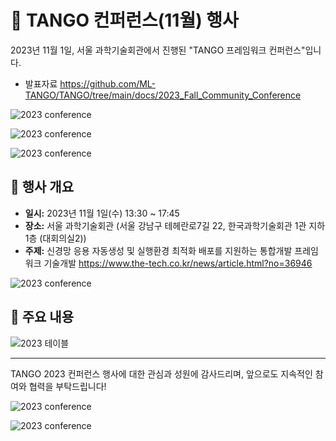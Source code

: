 # 📸 TANGO 컨퍼런스(11월) 행사 

2023년 11월 1일, 서울 과학기술회관에서 진행된 "TANGO 프레임워크 컨퍼런스"입니다.

- 발표자료
https://github.com/ML-TANGO/TANGO/tree/main/docs/2023_Fall_Community_Conference

![
 2023 conference
](img/23_conf_poster.png)



![
 2023 conference
](img/23_conf_2.png)



![
 2023 conference
](img/23_result1.png)




## 📅 행사 개요
- **일시:** 2023년 11월 1일(수) 13:30 ~ 17:45
- **장소:** 서울 과학기술회관 (서울 강남구 테헤란로7길 22, 한국과학기술회관 1관 지하1층 (대회의실2))
- **주제:** 신경망 응용 자동생성 및 실행환경 최적화 배포를 지원하는 통합개발 프레임워크 기술개발
https://www.the-tech.co.kr/news/article.html?no=36946


![
 2023 conference
](img/23_conf9.png)


## 🎉 주요 내용
![
    2023 테이블
](img/program1017.jpg)

---

TANGO 2023 컨퍼런스 행사에 대한 관심과 성원에 감사드리며, 앞으로도 지속적인 참여와 협력을 부탁드립니다!

![
 2023 conference
](img/23_conf_map.png)

![
 2023 conference
](img/23_result2.png)